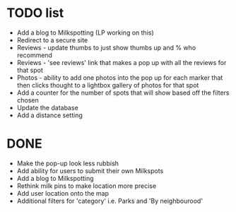 # TODO list
* Add a blog to Milkspotting (LP working on this)
* Redirect to a secure site
* Reviews - update thumbs to just show thumbs up and % who recommend
* Reviews - 'see reviews' link that makes a pop up with all the reviews for that spot
* Photos - ability to add one photos into the pop up for each marker that then clicks thought to a lightbox gallery of photos for that spot
* Add a counter for the number of spots that will show based off the filters chosen
* Update the database
* Add a distance setting


# DONE
* Make the pop-up look less rubbish
* Add ability for users to submit their own Milkspots
* Add a blog to Milkspotting
* Rethink milk pins to make location more precise
* Add user location onto the map
* Additional filters for 'category' i.e. Parks and 'By neighbourood'